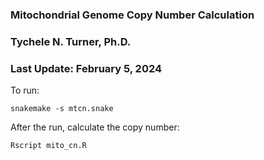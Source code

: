 ### Mitochondrial Genome Copy Number Calculation
### Tychele N. Turner, Ph.D.
### Last Update: February 5, 2024

To run:
``` 
snakemake -s mtcn.snake
```

After the run, calculate the copy number:
```
Rscript mito_cn.R
```

